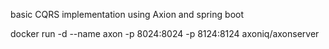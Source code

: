 basic CQRS implementation using Axion and spring boot


docker run -d --name axon -p 8024:8024 -p 8124:8124 axoniq/axonserver
